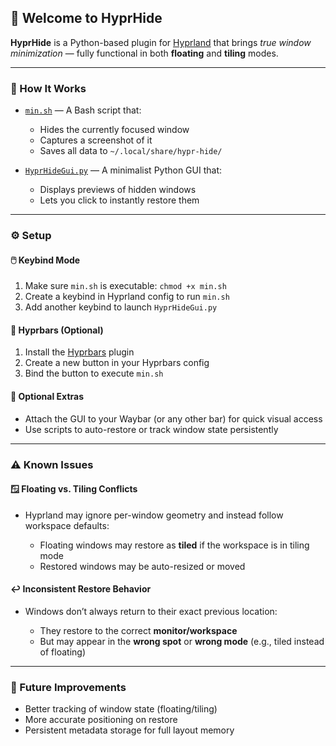 
## 🚀 Welcome to **HyprHide**

**HyprHide** is a Python-based plugin for [Hyprland](https://github.com/hyprwm/Hyprland) that brings *true window minimization* — fully functional in both **floating** and **tiling** modes.

---

### 🔧 How It Works

* [`min.sh`](min.sh) — A Bash script that:

  * Hides the currently focused window
  * Captures a screenshot of it
  * Saves all data to `~/.local/share/hypr-hide/`

* [`HyprHideGui.py`](HyprHideGui.py) — A minimalist Python GUI that:

  * Displays previews of hidden windows
  * Lets you click to instantly restore them

---

### ⚙️ Setup

#### 🖱️ Keybind Mode

1. Make sure `min.sh` is executable:
   `chmod +x min.sh`
2. Create a keybind in Hyprland config to run `min.sh`
3. Add another keybind to launch `HyprHideGui.py`

#### 🧩 Hyprbars (Optional)

1. Install the [Hyprbars](https://github.com/hyprwm/hyprbars) plugin
2. Create a new button in your Hyprbars config
3. Bind the button to execute `min.sh`

#### 📎 Optional Extras

* Attach the GUI to your Waybar (or any other bar) for quick visual access
* Use scripts to auto-restore or track window state persistently

---

### ⚠️ Known Issues

#### 🪟 Floating vs. Tiling Conflicts

* Hyprland may ignore per-window geometry and instead follow workspace defaults:

  * Floating windows may restore as **tiled** if the workspace is in tiling mode
  * Restored windows may be auto-resized or moved

#### ↩️ Inconsistent Restore Behavior

* Windows don’t always return to their exact previous location:

  * They restore to the correct **monitor/workspace**
  * But may appear in the **wrong spot** or **wrong mode** (e.g., tiled instead of floating)

---

### 🌱 Future Improvements

* Better tracking of window state (floating/tiling)
* More accurate positioning on restore
* Persistent metadata storage for full layout memory
